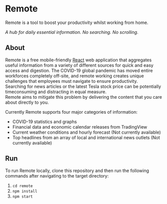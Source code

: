 # Remote
Remote is a tool to boost your productivity whilst working from home.

*A hub for daily essential information. No searching. No scrolling.*

## About
Remote is a free mobile-friendly [React](https://reactjs.org/) web application that aggregates useful information from a variety of different sources for quick and easy access and digestion.
The COVID-19 global pandemic has moved entire workforces completely off-site, and remote working creates unique challenges that employees must navigate to 
ensure productivity.\
Searching for news articles or the latest Tesla stock price can be potentially timeconsuming and distracting in equal measure.\
Remote aims to mitigate this problem by delivering the content that you care about directly to you. 

Currently Remote supports four major categories of information: 
* COVID-19 statistics and graphs
* Financial data and economic calendar releases from TradingView
* Current weather conditions and hourly forecast (Not currently available)
* Top headlines from an array of local and international news outlets (Not currently available)

## Run
To run Remote locally, clone this repository and then run the following commands after navigating to the target directory:
1. ```cd remote```
2. ```npm install```
3. ```npm start```

